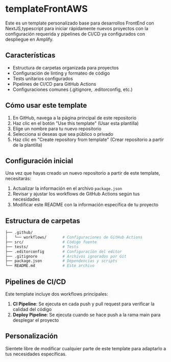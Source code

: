
# templateFrontAWS

Este es un template personalizado base para desarrollos FrontEnd con NextJS,typescript para iniciar rápidamente nuevos proyectos con la configuración requerida y pipelines de CI/CD ya configurados con despliegue en Amplify.

## Características

- Estructura de carpetas organizada para proyectos
- Configuración de linting y formateo de código
- Tests unitarios configurados
- Pipelines de CI/CD para GitHub Actions
- Configuraciones comunes (.gitignore, .editorconfig, etc.)

## Cómo usar este template

1. En GitHub, navega a la página principal de este repositorio
2. Haz clic en el botón "Use this template" (Usar esta plantilla)
3. Elige un nombre para tu nuevo repositorio
4. Selecciona si deseas que sea público o privado
5. Haz clic en "Create repository from template" (Crear repositorio a partir de la plantilla)

## Configuración inicial

Una vez que hayas creado un nuevo repositorio a partir de este template, necesitarás:

1. Actualizar la información en el archivo `package.json`
2. Revisar y ajustar los workflows de GitHub Actions según tus necesidades
3. Modificar este README con la información específica de tu proyecto

## Estructura de carpetas

```bash
├── .github/
│   └── workflows/       # Configuraciones de GitHub Actions
├── src/                 # Código fuente
├── tests/               # Tests
├── .editorconfig        # Configuración del editor
├── .gitignore           # Archivos ignorados por Git
├── package.json         # Dependencias y scripts
└── README.md            # Este archivo
```

## Pipelines de CI/CD

Este template incluye dos workflows principales:

1. **CI Pipeline**: Se ejecuta en cada push y pull request para verificar la calidad del código
2. **Deploy Pipeline**: Se ejecuta cuando se hace push a la rama main para desplegar el proyecto

## Personalización

Sientete libre de modificar cualquier parte de este template para adaptarlo a tus necesidades específicas.
